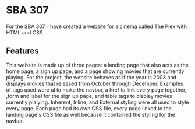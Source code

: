 # SBA 307
For the SBA 307, I have created a website for a cinema called The Plex with HTML and CSS.
## Features
This website is made up of three pages: a landing page that also acts as the home page, a sign up page, and a page showing movies that are currently playing. For the project, the website behaves as if the year is 2003 and displays movies that released from October through December. 
Examples of tags used were ul to make the navbar, a href to link every page together, ,form and label for the sign up page, and table tags to display movies currently plalying. Inherent, Inline, and External styling were all used to style every page. Each page had its own CSS file, every page linked to the landing page's CSS file as well because it contained the styling for the navbar.